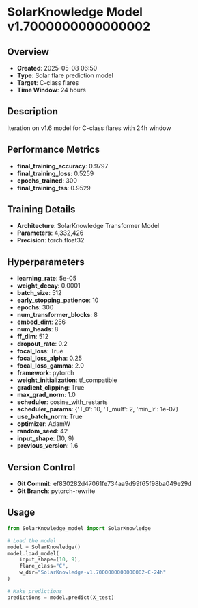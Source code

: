# SolarKnowledge Model v1.7000000000000002

## Overview
- **Created**: 2025-05-08 06:50
- **Type**: Solar flare prediction model
- **Target**: C-class flares
- **Time Window**: 24 hours

## Description
Iteration on v1.6 model for C-class flares with 24h window

## Performance Metrics
- **final_training_accuracy**: 0.9797
- **final_training_loss**: 0.5259
- **epochs_trained**: 300
- **final_training_tss**: 0.9529


## Training Details
- **Architecture**: SolarKnowledge Transformer Model
- **Parameters**: 4,332,426
- **Precision**: torch.float32

## Hyperparameters
- **learning_rate**: 5e-05
- **weight_decay**: 0.0001
- **batch_size**: 512
- **early_stopping_patience**: 10
- **epochs**: 300
- **num_transformer_blocks**: 8
- **embed_dim**: 256
- **num_heads**: 8
- **ff_dim**: 512
- **dropout_rate**: 0.2
- **focal_loss**: True
- **focal_loss_alpha**: 0.25
- **focal_loss_gamma**: 2.0
- **framework**: pytorch
- **weight_initialization**: tf_compatible
- **gradient_clipping**: True
- **max_grad_norm**: 1.0
- **scheduler**: cosine_with_restarts
- **scheduler_params**: {'T_0': 10, 'T_mult': 2, 'min_lr': 1e-07}
- **use_batch_norm**: True
- **optimizer**: AdamW
- **random_seed**: 42
- **input_shape**: (10, 9)
- **previous_version**: 1.6

## Version Control
- **Git Commit**: ef830282d47061fe734aa9d99f65f98ba049e29d
- **Git Branch**: pytorch-rewrite

## Usage
```python
from SolarKnowledge_model import SolarKnowledge

# Load the model
model = SolarKnowledge()
model.load_model(
    input_shape=(10, 9),
    flare_class="C",
    w_dir="SolarKnowledge-v1.7000000000000002-C-24h"
)

# Make predictions
predictions = model.predict(X_test)
```
